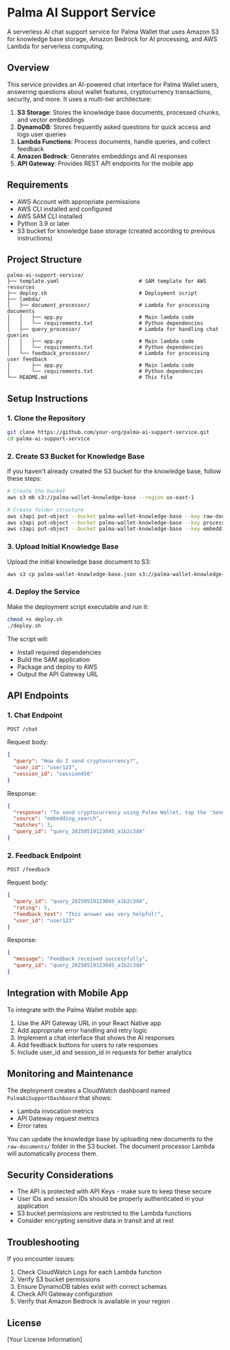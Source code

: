 # Palma AI Support Service

A serverless AI chat support service for Palma Wallet that uses Amazon S3 for knowledge base storage, Amazon Bedrock for AI processing, and AWS Lambda for serverless computing.

## Overview

This service provides an AI-powered chat interface for Palma Wallet users, answering questions about wallet features, cryptocurrency transactions, security, and more. It uses a multi-tier architecture:

1. **S3 Storage**: Stores the knowledge base documents, processed chunks, and vector embeddings
2. **DynamoDB**: Stores frequently asked questions for quick access and logs user queries
3. **Lambda Functions**: Process documents, handle queries, and collect feedback
4. **Amazon Bedrock**: Generates embeddings and AI responses
5. **API Gateway**: Provides REST API endpoints for the mobile app

## Requirements

- AWS Account with appropriate permissions
- AWS CLI installed and configured
- AWS SAM CLI installed
- Python 3.9 or later
- S3 bucket for knowledge base storage (created according to previous instructions)

## Project Structure

```
palma-ai-support-service/
├── template.yaml                          # SAM template for AWS resources
├── deploy.sh                              # Deployment script
├── lambda/
│   ├── document_processor/                # Lambda for processing documents
│   │   ├── app.py                         # Main lambda code
│   │   └── requirements.txt               # Python dependencies
│   ├── query_processor/                   # Lambda for handling chat queries
│   │   ├── app.py                         # Main lambda code
│   │   └── requirements.txt               # Python dependencies
│   └── feedback_processor/                # Lambda for processing user feedback
│       ├── app.py                         # Main lambda code
│       └── requirements.txt               # Python dependencies
└── README.md                              # This file
```

## Setup Instructions

### 1. Clone the Repository

```bash
git clone https://github.com/your-org/palma-ai-support-service.git
cd palma-ai-support-service
```

### 2. Create S3 Bucket for Knowledge Base

If you haven't already created the S3 bucket for the knowledge base, follow these steps:

```bash
# Create the bucket
aws s3 mb s3://palma-wallet-knowledge-base --region us-east-1

# Create folder structure
aws s3api put-object --bucket palma-wallet-knowledge-base --key raw-documents/
aws s3api put-object --bucket palma-wallet-knowledge-base --key processed-documents/
aws s3api put-object --bucket palma-wallet-knowledge-base --key embeddings/
```

### 3. Upload Initial Knowledge Base

Upload the initial knowledge base document to S3:

```bash
aws s3 cp palma-wallet-knowledge-base.json s3://palma-wallet-knowledge-base/raw-documents/
```

### 4. Deploy the Service

Make the deployment script executable and run it:

```bash
chmod +x deploy.sh
./deploy.sh
```

The script will:
- Install required dependencies
- Build the SAM application
- Package and deploy to AWS
- Output the API Gateway URL

## API Endpoints

### 1. Chat Endpoint

```
POST /chat
```

Request body:
```json
{
  "query": "How do I send cryptocurrency?",
  "user_id": "user123",
  "session_id": "session456"
}
```

Response:
```json
{
  "response": "To send cryptocurrency using Palma Wallet, tap the 'Send' button on the home screen. Then enter the recipient's wallet address (or scan a QR code), enter the amount, select the network (ERC20 or TRC20), and confirm the transaction.",
  "source": "embedding_search",
  "matches": 3,
  "query_id": "query_20250519123045_a1b2c3d4"
}
```

### 2. Feedback Endpoint

```
POST /feedback
```

Request body:
```json
{
  "query_id": "query_20250519123045_a1b2c3d4",
  "rating": 5,
  "feedback_text": "This answer was very helpful!",
  "user_id": "user123"
}
```

Response:
```json
{
  "message": "Feedback received successfully",
  "query_id": "query_20250519123045_a1b2c3d4"
}
```

## Integration with Mobile App

To integrate with the Palma Wallet mobile app:

1. Use the API Gateway URL in your React Native app
2. Add appropriate error handling and retry logic
3. Implement a chat interface that shows the AI responses
4. Add feedback buttons for users to rate responses
5. Include user_id and session_id in requests for better analytics

## Monitoring and Maintenance

The deployment creates a CloudWatch dashboard named `PalmaAiSupportDashboard` that shows:
- Lambda invocation metrics
- API Gateway request metrics
- Error rates

You can update the knowledge base by uploading new documents to the `raw-documents/` folder in the S3 bucket. The document processor Lambda will automatically process them.

## Security Considerations

- The API is protected with API Keys - make sure to keep these secure
- User IDs and session IDs should be properly authenticated in your application
- S3 bucket permissions are restricted to the Lambda functions
- Consider encrypting sensitive data in transit and at rest

## Troubleshooting

If you encounter issues:

1. Check CloudWatch Logs for each Lambda function
2. Verify S3 bucket permissions
3. Ensure DynamoDB tables exist with correct schemas
4. Check API Gateway configuration
5. Verify that Amazon Bedrock is available in your region

## License

[Your License Information]

